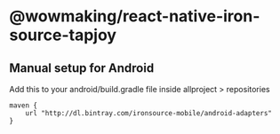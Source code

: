 # @wowmaking/react-native-iron-source-tapjoy

## Manual setup for Android
Add this to your android/build.gradle file inside allproject > repositories

```
maven {
    url "http://dl.bintray.com/ironsource-mobile/android-adapters"
}
```
